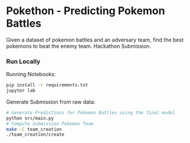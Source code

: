 # Pokethon - Predicting Pokemon Battles

Given a dataset of pokemon battles and an adversary team, find the best pokemons to beat the enemy team. Hackathon Submission.

### Run Locally

Running Notebooks:

```bash
pip install -r requirements.txt
jupyter lab
```

Generate Submission from raw data:

```bash
# Generate Predictions for Pokemon Battles using the final model
python src/main.py
# Compute Submission Pokemon Team
make -C team_creation
./team_creation/create
